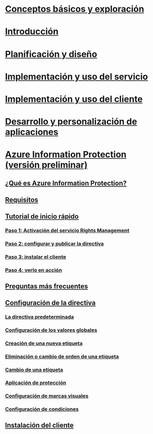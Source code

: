 # [Conceptos básicos y exploración](/rights-management/understand-explore/azure-rights-management)
# [Introducción](/rights-management/get-started/requirements-azure-rms)
# [Planificación y diseño](/rights-management/plan-design/deployment-roadmap)
# [Implementación y uso del servicio](/rights-management/deploy-use/activate-service)
# [Implementación y uso del cliente](/rights-management/rms-client/use-client)
# [Desarrollo y personalización de aplicaciones](/rights-management/develop/developers-guide)
# [Azure Information Protection (versión preliminar)](what-is-information-protection.md)
## [¿Qué es Azure Information Protection?](what-is-information-protection.md)
## [Requisitos](requirements-azure-infoprotect.md)
## [Tutorial de inicio rápido](infoprotect-quick-start-tutorial.md)
### [Paso 1: Activación del servicio Rights Management](infoprotect-tutorial-step1.md)
### [Paso 2: configurar y publicar la directiva](infoprotect-tutorial-step2.md)
### [Paso 3: instalar el cliente](infoprotect-tutorial-step3.md)
### [Paso 4: verlo en acción](infoprotect-tutorial-step4.md)
## [Preguntas más frecuentes](faq.md)
## [Configuración de la directiva](configure-policy.md)
### [La directiva predeterminada](configure-policy-default.md)
### [Configuración de los valores globales](configure-policy-settings.md)
### [Creación de una nueva etiqueta](configure-policy-new-label.md)
### [Eliminación o cambio de orden de una etiqueta](configure-policy-delete-reorder.md)
### [Cambio de una etiqueta](configure-policy-change-label.md)
### [Aplicación de protección](configure-policy-protection.md)
### [Configuración de marcas visuales](configure-policy-markings.md)
### [Configuración de condiciones](configure-policy-classification.md)
## [Instalación del cliente](info-protect-client.md)


<!--HONumber=Jul16_HO5-->



